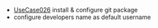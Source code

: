  * [UseCase026](https://github.com/DomainDrivenArchitecture/ddaRequirement/blob/master/en/requirements/UseCase026.md) install & configure git package
  * configure developers name as default username
